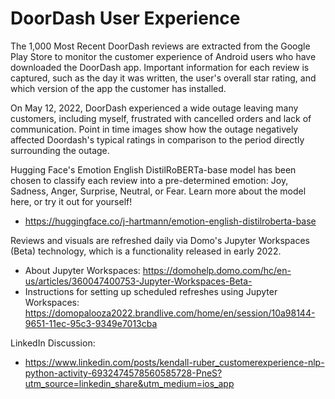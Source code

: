 # DoorDash User Experience

The 1,000 Most Recent DoorDash reviews are extracted from the Google Play Store to monitor the customer experience of Android users who have downloaded the DoorDash app. Important information for each review is captured, such as the day it was written, the user's overall star rating, and which version of the app the customer has installed.

On May 12, 2022, DoorDash experienced a wide outage leaving many customers, including myself, frustrated with cancelled orders and lack of communication. Point in time images show how the outage negatively affected Doordash's typical ratings in comparison to the period directly surrounding the outage.

Hugging Face's Emotion English DistilRoBERTa-base model has been chosen to classify each review into a pre-determined emotion: Joy, Sadness, Anger, Surprise, Neutral, or Fear. Learn more about the model here, or try it out for yourself!
  - https://huggingface.co/j-hartmann/emotion-english-distilroberta-base

Reviews and visuals are refreshed daily via Domo's Jupyter Workspaces (Beta) technology, which is a functionality released in early 2022. 
  - About Jupyter Workspaces: https://domohelp.domo.com/hc/en-us/articles/360047400753-Jupyter-Workspaces-Beta-
  - Instructions for setting up scheduled refreshes using Jupyter Workspaces: https://domopalooza2022.brandlive.com/home/en/session/10a98144-9651-11ec-95c3-9349e7013cba

LinkedIn Discussion: 
  - https://www.linkedin.com/posts/kendall-ruber_customerexperience-nlp-python-activity-6932474578560585728-PneS?utm_source=linkedin_share&utm_medium=ios_app


